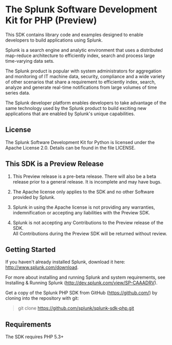 # The Splunk Software Development Kit for PHP (Preview)

This SDK contains library code and examples designed to enable developers to
build applications using Splunk.

Splunk is a search engine and analytic environment that uses a distributed
map-reduce architecture to efficiently index, search and process large 
time-varying data sets.

The Splunk product is popular with system administrators for aggregation and
monitoring of IT machine data, security, compliance and a wide variety of other
scenarios that share a requirement to efficiently index, search, analyze and
generate real-time notifications from large volumes of time series data.

The Splunk developer platform enables developers to take advantage of the same
technology used by the Splunk product to build exciting new applications that
are enabled by Splunk's unique capabilities.

## License

The Splunk Software Development Kit for Python is licensed under the Apache
License 2.0. Details can be found in the file LICENSE.

## This SDK is a Preview Release

1.  This Preview release is a pre-beta release.  There will also be a beta 
    release prior to a general release. It is incomplete and may have bugs.

2.  The Apache license only applies to the SDK and no other Software provided 
    by Splunk.

3.  Splunk in using the Apache license is not providing any warranties, 
    indemnification or accepting any liabilities  with the Preview SDK.

4.  Splunk is not accepting any Contributions to the Preview release of 
    the SDK.  
    All Contributions during the Preview SDK will be returned without review.

## Getting Started

If you haven't already installed Splunk, download it here: 
http://www.splunk.com/download. 

For more about installing and running Splunk and system requirements, see
Installing & Running Splunk (http://dev.splunk.com/view/SP-CAAADRV). 

Get a copy of the Splunk PHP SDK from GitHub (https://github.com/) by cloning
into the repository with git:

>  git clone https://github.com/splunk/splunk-sdk-php.git

## Requirements

The SDK requires PHP 5.3+

